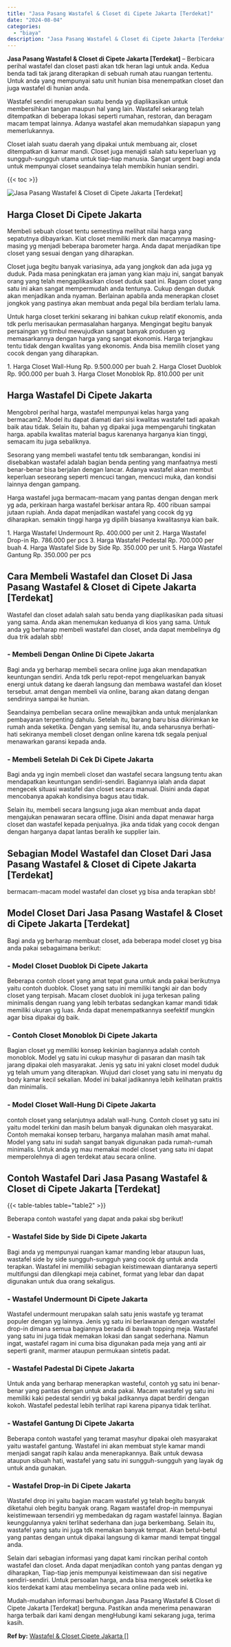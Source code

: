```yaml
---
title: "Jasa Pasang Wastafel & Closet di Cipete Jakarta [Terdekat]"
date: "2024-08-04"
categories: 
  - "biaya"
description: "Jasa Pasang Wastafel & Closet di Cipete Jakarta [Terdekat]. Mudah-mudahan informasi berhubungan Jasa Pasang Wastafel & Closet di Cipete Jakarta [Terdekat]..."
---
```


**Jasa Pasang Wastafel & Closet di Cipete Jakarta \[Terdekat\]** – Berbicara perihal wastafel dan closet pasti akan tdk heran lagi untuk anda. Kedua benda tadi tak jarang diterapkan di sebuah rumah atau ruangan tertentu. Untuk anda yang mempunyai satu unit hunian bisa menempatkan closet dan juga wastafel di hunian anda.

Wastafel sendiri merupakan suatu benda yg diaplikasikan untuk membersihkan tangan maupun hal yang lain. Wastafel sekarang telah ditempatkan di beberapa lokasi seperti rumahan, restoran, dan beragam macam tempat lainnya. Adanya wastafel akan memudahkan siapapun yang memerlukannya.

Closet ialah suatu daerah yang dipakai untuk membuang air, closet ditempatkan di kamar mandi. Closet juga menajdi salah satu keperluan yg sungguh-sungguh utama untuk tiap-tiap manusia. Sangat urgent bagi anda untuk mempunyai closet seandainya telah membikin hunian sendiri.

{{< toc >}}

![Jasa Pasang Wastafel & Closet di Cipete Jakarta [Terdekat]](/images/wastafel-closet-murah40.png)

## Harga Closet Di Cipete Jakarta

Membeli sebuah closet tentu semestinya melihat nilai harga yang sepatutnya dibayarkan. Kiat closet memiliki merk dan macamnya masing-masing yg menjadi beberapa barometer harga. Anda dapat menjadikan tipe closet yang sesuai dengan yang diharapkan.

Closet juga begitu banyak variasinya, ada yang jongkok dan ada juga yg duduk. Pada masa peningkatan era jaman yang kian maju ini, sangat banyak orang yang telah mengaplikasikan closet duduk saat ini. Ragam closet yang satu ini akan sangat mempermudah anda tentunya. Cukup dengan duduk akan menjadikan anda nyaman. Berlainan apabila anda menerapkan closet jongkok yang pastinya akan membuat anda pegal bila berdiam terlalu lama.

Untuk harga closet terkini sekarang ini bahkan cukup relatif ekonomis, anda tdk perlu merisaukan permasalahan harganya. Mengingat begitu banyak persaingan yg timbul mewujudkan sangat banyak produsen yg memasarkannya dengan harga yang sangat ekonomis. Harga terjangkau tentu tidak dengan kwalitas yang ekonomis. Anda bisa memilih closet yang cocok dengan yang diharapkan.

1\. Harga Closet Wall-Hung Rp. 9.500.000 per buah 2. Harga Closet Duoblok Rp. 900.000 per buah 3. Harga Closet Monoblok Rp. 810.000 per unit

## Harga Wastafel Di Cipete Jakarta

Mengobrol perihal harga, wastafel mempunyai kelas harga yang bermacam2. Model itu dapat diamati dari sisi kwalitas wastafel tadi apakah baik atau tidak. Selain itu, bahan yg dipakai juga mempengaruhi tingkatan harga. apabila kwalitas material bagus karenanya harganya kian tinggi, semacam itu juga sebaliknya.

Sesorang yang membeli wastafel tentu tdk sembarangan, kondisi ini disebabkan wastafel adalah bagian benda penting yang manfaatnya mesti benar-benar bisa berjalan dengan lancar. Adanya wastafel akan membut keperluan seseorang seperti mencuci tangan, mencuci muka, dan kondisi lainnya dengan gampang.

Harga wastafel juga bermacam-macam yang pantas dengan dengan merk yg ada, perkiraan harga wastafel berkisar antara Rp. 400 ribuan sampai jutaan rupiah. Anda dapat menjadikan wastafel yang cocok dg yg diharapkan. semakin tinggi harga yg dipilih biasanya kwalitasnya kian baik.

1\. Harga Wastafel Undermount Rp. 400.000 per unit 2. Harga Wastafel Drop-in Rp. 786.000 per pcs 3. Harga Wastafel Pedestal Rp. 700.000 per buah 4. Harga Wastafel Side by Side Rp. 350.000 per unit 5. Harga Wastafel Gantung Rp. 350.000 per pcs

## Cara Membeli Wastafel dan Closet Di Jasa Pasang Wastafel & Closet di Cipete Jakarta \[Terdekat\]

Wastafel dan closet adalah salah satu benda yang diaplikasikan pada situasi yang sama. Anda akan menemukan keduanya di kios yang sama. Untuk anda yg berharap membeli wastafel dan closet, anda dapat membelinya dg dua trik adalah sbb!

### \- Membeli Dengan Online Di Cipete Jakarta

Bagi anda yg berharap membeli secara online juga akan mendapatkan keuntungan sendiri. Anda tdk perlu repot-repot mengeluarkan banyak energi untuk datang ke daerah langsung dan membawa wastafel dan kloset tersebut. amat dengan membeli via online, barang akan datang dengan sendirinya sampai ke hunian.

Seandainya pembelian secara online mewajibkan anda untuk menjalankan pembayaran terpenting dahulu. Setelah itu, barang baru bisa dikirimkan ke rumah anda seketika. Dengan yang semisal itu, anda seharusnya berhati-hati sekiranya membeli closet dengan online karena tdk segala penjual menawarkan garansi kepada anda.

### \- Membeli Setelah Di Cek Di Cipete Jakarta

Bagi anda yg ingin membeli closet dan wastafel secara langsung tentu akan mendapatkan keuntungan sendiri-sendiri. Bagiannya ialah anda dapat mengecek situasi wastafel dan closet secara manual. Disini anda dapat mencobanya apakah kondisinya bagus atau tidak.

Selain itu, membeli secara langsung juga akan membuat anda dapat mengajukan penawaran secara offline. Disini anda dapat menawar harga closet dan wastafel kepada penjualnya. jika anda tidak yang cocok dengan dengan harganya dapat lantas beralih ke supplier lain.

## Sebagian Model Wastafel dan Closet Dari Jasa Pasang Wastafel & Closet di Cipete Jakarta \[Terdekat\]

bermacam-macam model wastafel dan closet yg bisa anda terapkan sbb!

## Model Closet Dari Jasa Pasang Wastafel & Closet di Cipete Jakarta \[Terdekat\]

Bagi anda yg berharap membuat closet, ada beberapa model closet yg bisa anda pakai sebagaimana berikut:

### \- Model Closet Duoblok Di Cipete Jakarta

Beberapa contoh closet yang amat tepat guna untuk anda pakai berikutnya yaitu contoh duoblok. Closet yang satu ini memiliki tangki air dan body closet yang terpisah. Macam closet duoblok ini juga terkesan paling minimalis dengan ruang yang lebih terbatas sedangkan kamar mandi tidak memiliki ukuran yg luas. Anda dapat menempatkannya seefektif mungkin agar bisa dipakai dg baik.

### \- Contoh Closet Monoblok Di Cipete Jakarta

Bagian closet yg memiliki konsep kekinian bagiannya adalah contoh monoblok. Model yg satu ini cukup masyhur di pasaran dan masih tak jarang dipakai oleh masyarakat. Jenis yg satu ini yakni closet model duduk yg telah umum yang diterapkan. Wujud dari closet yang satu ini menyatu dg body kamar kecil sekalian. Model ini bakal jadikannya lebih kelihatan praktis dan minimalis.

### \- Model Closet Wall-Hung Di Cipete Jakarta

contoh closet yang selanjutnya adalah wall-hung. Contoh closet yg satu ini yaitu model terkini dan masih belum banyak digunakan oleh masyarakat. Contoh memakai konsep terbaru, harganya malahan masih amat mahal. Model yang satu ini sudah sangat banyak digunakan pada rumah-rumah minimalis. Untuk anda yg mau memakai model closet yang satu ini dapat memperolehnya di agen terdekat atau secara online.

## Contoh Wastafel Dari Jasa Pasang Wastafel & Closet di Cipete Jakarta \[Terdekat\]

{{< table-tables table="table2" >}}

Beberapa contoh wastafel yang dapat anda pakai sbg berikut!

### \- Wastafel Side by Side Di Cipete Jakarta

Bagi anda yg mempunyai ruangan kamar manding lebar ataupun luas, wastafel side by side sungguh-sungguh yang cocok dg untuk anda terapkan. Wastafel ini memiliki sebagian keistimewaan diantaranya seperti multifungsi dan dilengkapi meja cabinet, format yang lebar dan dapat digunakan untuk dua orang sekaligus.

### \- Wastafel Undermount Di Cipete Jakarta

Wastafel undermount merupakan salah satu jenis wastafe yg teramat populer dengan yg lainnya. Jenis yg satu ini berlawanan dengan wastafel drop-in dimana semua bagiannya berada di bawah topping meja. Wastafel yang satu ini juga tidak memakan lokasi dan sangat sederhana. Namun ingat, wastafel ragam ini cuma bisa digunakan pada meja yang anti air seperti granit, marmer ataupun permukaan sintetis padat.

### \- Wastafel Padestal Di Cipete Jakarta

Untuk anda yang berharap menerapkan wasteful, contoh yg satu ini benar-benar yang pantas dengan untuk anda pakai. Macam wastafel yg satu ini memiliki kaki pedestal sendiri yg bakal jadikannya dapat berdiri dengan kokoh. Wastafel pedestal lebih terlihat rapi karena pipanya tidak terlihat.

### \- Wastafel Gantung Di Cipete Jakarta

Beberapa contoh wastafel yang teramat masyhur dipakai oleh masyarakat yaitu wastafel gantung. Wastafel ini akan membuat style kamar mandi menjadi sangat rapih kalau anda menerapkannya. Baik untuk dewasa ataupun sibuah hati, wastafel yang satu ini sungguh-sungguh yang layak dg untuk anda gunakan.

### \- Wastafel Drop-in Di Cipete Jakarta

Wastafel drop ini yaitu bagian macam wastafel yg telah begitu banyak diketahui oleh begitu banyak orang. Ragam wastafel drop-in mempunyai keistimewaan tersendiri yg membedakan dg ragam wastafel lainnya. Bagian keunggulannya yakni terlihat sederhana dan juga berkembang. Selain itu, wastafel yang satu ini juga tdk memakan banyak tempat. Akan betul-betul yang pantas dengan untuk dipakai langsung di kamar mandi tempat tinggal anda.

Selain dari sebagian informasi yang dapat kami rincikan perihal contoh wastafel dan closet. Anda dapat menjadikan contoh yang pantas dengan yg diharapkan, Tiap-tiap jenis mempunyai keistimewaan dan sisi negative sendiri-sendiri. Untuk persoalan harga, anda bisa mengecek seketika ke kios terdekat kami atau membelinya secara online pada web ini.

Mudah-mudahan informasi berhubungan Jasa Pasang Wastafel & Closet di Cipete Jakarta \[Terdekat\] berguna. Pastikan anda menerima penawaran harga terbaik dari kami dengan mengHubungi kami sekarang juga, terima kasih.

**Ref by:** [Wastafel & Closet Cipete Jakarta []](https://id.wikipedia.org/wiki/Wastafel)
